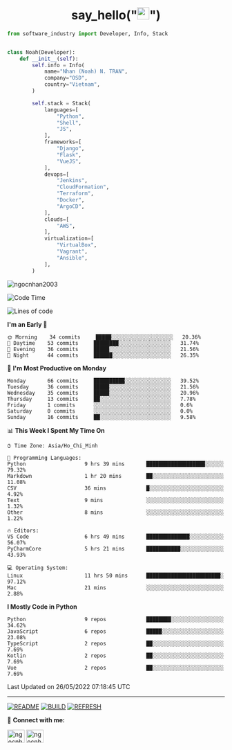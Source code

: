 <h1 align="center">say_hello("<img src="https://media.giphy.com/media/hvRJCLFzcasrR4ia7z/giphy.gif" width="28">")</h1>

```python
from software_industry import Developer, Info, Stack


class Noah(Developer):
    def __init__(self):
        self.info = Info(
            name="Nhan (Noah) N. TRAN",
            company="OSD",
            country="Vietnam",
        )

        self.stack = Stack(
            languages=[
                "Python",
                "Shell",
                "JS",
            ],
            frameworks=[
                "Django",
                "Flask",
                "VueJS",
            ],
            devops=[
                "Jenkins",
                "CloudFormation",
                "Terraform",
                "Docker",
                "ArgoCD",
            ],
            clouds=[
                "AWS",
            ],
            virtualization=[
                "VirtualBox",
                "Vagrant",
                "Ansible",
            ],
        )
```
<img src="https://komarev.com/ghpvc/?username=ngocnhan2003&label=Profile%20views&color=0e75b6&style=flat" alt="ngocnhan2003" /> 

<!--START_SECTION:waka-->
![Code Time](http://img.shields.io/badge/Code%20Time-315%20hrs%2017%20mins-blue)

![Lines of code](https://img.shields.io/badge/From%20Hello%20World%20I%27ve%20Written-18%20Thousand%20lines%20of%20code-blue)

**I'm an Early 🐤** 

```text
🌞 Morning    34 commits     █████░░░░░░░░░░░░░░░░░░░░   20.36% 
🌆 Daytime    53 commits     ████████░░░░░░░░░░░░░░░░░   31.74% 
🌃 Evening    36 commits     █████░░░░░░░░░░░░░░░░░░░░   21.56% 
🌙 Night      44 commits     ██████░░░░░░░░░░░░░░░░░░░   26.35%

```
📅 **I'm Most Productive on Monday** 

```text
Monday       66 commits     ██████████░░░░░░░░░░░░░░░   39.52% 
Tuesday      36 commits     █████░░░░░░░░░░░░░░░░░░░░   21.56% 
Wednesday    35 commits     █████░░░░░░░░░░░░░░░░░░░░   20.96% 
Thursday     13 commits     ██░░░░░░░░░░░░░░░░░░░░░░░   7.78% 
Friday       1 commits      ░░░░░░░░░░░░░░░░░░░░░░░░░   0.6% 
Saturday     0 commits      ░░░░░░░░░░░░░░░░░░░░░░░░░   0.0% 
Sunday       16 commits     ██░░░░░░░░░░░░░░░░░░░░░░░   9.58%

```


📊 **This Week I Spent My Time On** 

```text
⌚︎ Time Zone: Asia/Ho_Chi_Minh

💬 Programming Languages: 
Python                   9 hrs 39 mins       ███████████████████░░░░░░   79.32% 
Markdown                 1 hr 20 mins        ██░░░░░░░░░░░░░░░░░░░░░░░   11.08% 
CSV                      36 mins             █░░░░░░░░░░░░░░░░░░░░░░░░   4.92% 
Text                     9 mins              ░░░░░░░░░░░░░░░░░░░░░░░░░   1.32% 
Other                    8 mins              ░░░░░░░░░░░░░░░░░░░░░░░░░   1.22%

🔥 Editors: 
VS Code                  6 hrs 49 mins       ██████████████░░░░░░░░░░░   56.07% 
PyCharmCore              5 hrs 21 mins       ███████████░░░░░░░░░░░░░░   43.93%

💻 Operating System: 
Linux                    11 hrs 50 mins      ████████████████████████░   97.12% 
Mac                      21 mins             ░░░░░░░░░░░░░░░░░░░░░░░░░   2.88%

```

**I Mostly Code in Python** 

```text
Python                   9 repos             ████████░░░░░░░░░░░░░░░░░   34.62% 
JavaScript               6 repos             █████░░░░░░░░░░░░░░░░░░░░   23.08% 
TypeScript               2 repos             ██░░░░░░░░░░░░░░░░░░░░░░░   7.69% 
Kotlin                   2 repos             ██░░░░░░░░░░░░░░░░░░░░░░░   7.69% 
Vue                      2 repos             ██░░░░░░░░░░░░░░░░░░░░░░░   7.69%

```



 Last Updated on 26/05/2022 07:18:45 UTC
<!--END_SECTION:waka-->

<hr>

[![README](https://github.com/ngocnhan2003/ngocnhan2003/actions/workflows/000_readme.yml/badge.svg)](https://github.com/ngocnhan2003/ngocnhan2003/actions/workflows/000_readme.yml)
[![BUILD](https://github.com/ngocnhan2003/ngocnhan2003/actions/workflows/001_build.yml/badge.svg)](https://github.com/ngocnhan2003/ngocnhan2003/actions/workflows/001_build.yml)
[![REFRESH](https://github.com/ngocnhan2003/ngocnhan2003/actions/workflows/002_refresh.yml/badge.svg)](https://github.com/ngocnhan2003/ngocnhan2003/actions/workflows/002_refresh.yml)

🔗 **Connect with me:**

<a href="https://linkedin.com/in/ngocnhan2003" target="blank"><img align="center" src="https://raw.githubusercontent.com/rahuldkjain/github-profile-readme-generator/master/src/images/icons/Social/linked-in-alt.svg" alt="ngocnhan2003" height="30" width="40" /></a>
<a href="https://instagram.com/ngocnhan2003" target="blank"><img align="center" src="https://raw.githubusercontent.com/rahuldkjain/github-profile-readme-generator/master/src/images/icons/Social/instagram.svg" alt="ngocnhan2003" height="30" width="40" /></a>
